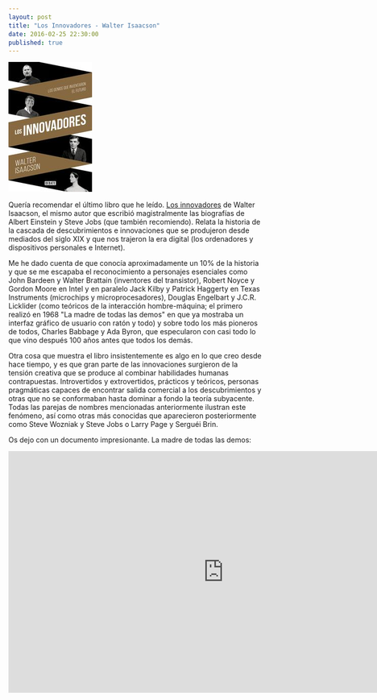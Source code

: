 ```yaml
---
layout: post
title: "Los Innovadores - Walter Isaacson"
date: 2016-02-25 22:30:00
published: true
---
```


![Los Innovadores](/images/posts/los-innovadores.jpg)

Quería recomendar el último libro que he leído. [Los innovadores](https://store.kobobooks.com/en-us/ebook/los-innovadores) de Walter Isaacson, el mismo autor que escribió magistralmente las biografías de Albert Einstein y Steve Jobs (que también recomiendo). Relata la historia de la cascada de descubrimientos e innovaciones que se produjeron desde mediados del siglo XIX y que nos trajeron la era digital (los ordenadores y dispositivos personales e Internet).

Me he dado cuenta de que conocía aproximadamente un 10% de la historia y que se me escapaba el reconocimiento a personajes esenciales como John Bardeen y Walter Brattain (inventores del transistor), Robert Noyce y Gordon Moore en Intel y en paralelo Jack Kilby y Patrick Haggerty en Texas Instruments (microchips y microprocesadores), Douglas Engelbart y J.C.R. Licklider (como teóricos de la interacción hombre-máquina; el primero realizó en 1968 "La madre de todas las demos" en que ya mostraba un interfaz gráfico de usuario con ratón y todo) y sobre todo los más pioneros de todos, Charles Babbage y Ada Byron, que especularon con casi todo lo que vino después 100 años antes que todos los demás.

Otra cosa que muestra el libro insistentemente es algo en lo que creo desde hace tiempo, y es que gran parte de las innovaciones surgieron de la tensión creativa que se produce al combinar habilidades humanas contrapuestas. Introvertidos y extrovertidos, prácticos y teóricos, personas pragmáticas capaces de encontrar salida comercial a los descubrimientos y otras que no se conformaban hasta dominar a fondo la teoría subyacente. Todas las parejas de nombres mencionadas anteriormente ilustran este fenómeno, así como otras más conocidas que aparecieron posteriormente como Steve Wozniak y Steve Jobs o Larry Page y Serguéi Brin.

Os dejo con un documento impresionante. La madre de todas las demos:

<iframe width="854" height="480" src="https://www.youtube.com/embed/yJDv-zdhzMY" frameborder="0" allowfullscreen></iframe>
